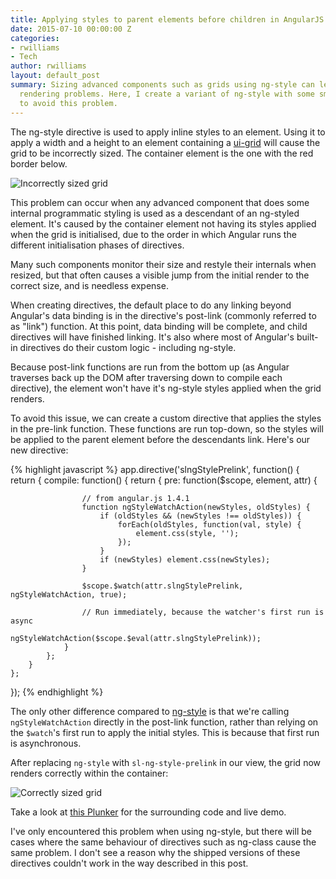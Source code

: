 ```yaml
---
title: Applying styles to parent elements before children in AngularJS
date: 2015-07-10 00:00:00 Z
categories:
- rwilliams
- Tech
author: rwilliams
layout: default_post
summary: Sizing advanced components such as grids using ng-style can leave you with
  rendering problems. Here, I create a variant of ng-style with some small tweaks
  to avoid this problem.
---
```


The ng-style directive is used to apply inline styles to an element. Using it to apply a width and a height to an element containing a [ui-grid](http://ui-grid.info/) will cause the grid to be incorrectly sized. The container element is the one with the red border below.

<img src='{{ site.baseurl }}/rwilliams/assets/2015-07-10-ng-style/problem.png' title="Incorrectly sized grid" />

This problem can occur when any advanced component that does some internal programmatic styling is used as a descendant of an ng-styled element. It's caused by the container element not having its styles applied when the grid is initialised, due to the order in which Angular runs the different initialisation phases of directives.

Many such components monitor their size and restyle their internals when resized, but that often causes a visible jump from the initial render to the correct size, and is needless expense.

When creating directives, the default place to do any linking beyond Angular's data binding is in the directive's post-link (commonly referred to as "link") function. At this point, data binding will be complete, and child directives will have finished linking. It's also where most of Angular's built-in directives do their custom logic - including ng-style.

Because post-link functions are run from the bottom up (as Angular traverses back up the DOM after traversing down to compile each directive), the element won't have it's ng-style styles applied when the grid renders.

To avoid this issue, we can create a custom directive that applies the styles in the pre-link function. These functions are run top-down, so the styles will be applied to the parent element before the descendants link. Here's our new directive:

{% highlight javascript %}
app.directive('slngStylePrelink', function() {
    return {
        compile: function() {
            return {
                pre: function($scope, element, attr) {

                    // from angular.js 1.4.1
                    function ngStyleWatchAction(newStyles, oldStyles) {
                        if (oldStyles && (newStyles !== oldStyles)) {
                            forEach(oldStyles, function(val, style) {
                                element.css(style, '');
                            });
                        }
                        if (newStyles) element.css(newStyles);
                    }

                    $scope.$watch(attr.slngStylePrelink, ngStyleWatchAction, true);

                    // Run immediately, because the watcher's first run is async
                    ngStyleWatchAction($scope.$eval(attr.slngStylePrelink));
                }
            };
        }
    };
});
{% endhighlight %}

The only other difference compared to [ng-style](https://github.com/angular/angular.js/blob/v1.4.1/src/ng/directive/ngStyle.js) is that we're calling `ngStyleWatchAction` directly in the post-link function, rather than relying on the `$watch`'s first run to apply the initial styles. This is because that first run is asynchronous.

After replacing `ng-style` with `sl-ng-style-prelink` in our view, the grid now renders correctly within the container:

<img src='{{ site.baseurl }}/rwilliams/assets/2015-07-10-ng-style/solution.png' title="Correctly sized grid" />

Take a look at [this Plunker](http://plnkr.co/edit/67VByRQK65GoLdAlkZb2?p=preview) for the surrounding code and live demo.

I've only encountered this problem when using ng-style, but there will be cases where the same behaviour of directives such as ng-class cause the same problem. I don't see a reason why the shipped versions of these directives couldn't work in the way described in this post.






















